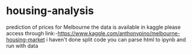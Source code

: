 # housing-analysis
prediction of prices for Melbourne
the data is available in kaggle please access through link:-https://www.kaggle.com/anthonypino/melbourne-housing-market
i haven't done split code you can parse html to ipynb and run with data 
